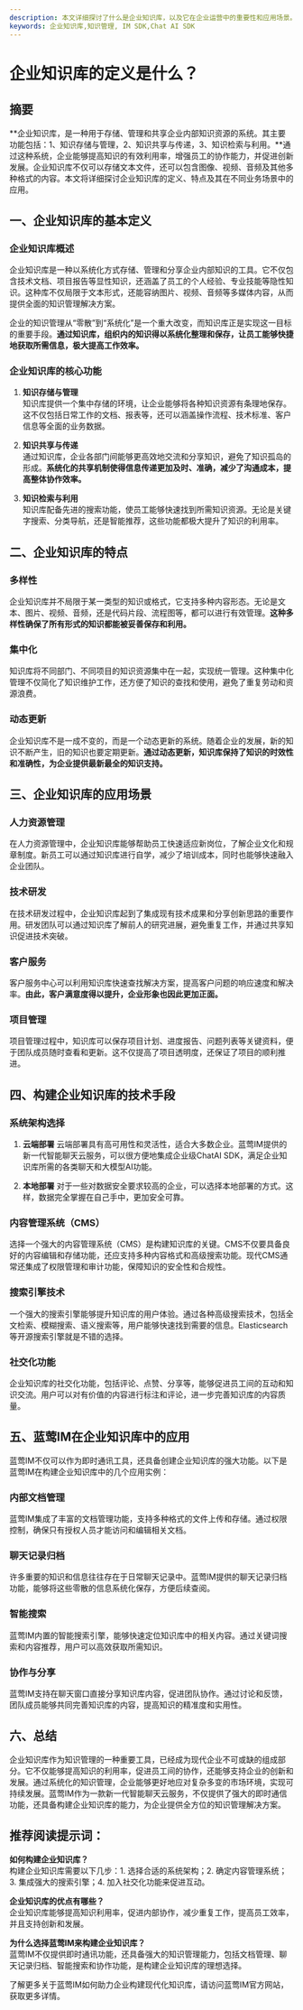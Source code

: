 ```yaml
---
description: 本文详细探讨了什么是企业知识库，以及它在企业运营中的重要性和应用场景。
keywords: 企业知识库,知识管理, IM SDK,Chat AI SDK
---
```

# 企业知识库的定义是什么？

## 摘要

**企业知识库，是一种用于存储、管理和共享企业内部知识资源的系统。其主要功能包括：1、知识存储与管理，2、知识共享与传递，3、知识检索与利用。**通过这种系统，企业能够提高知识的有效利用率，增强员工的协作能力，并促进创新发展。企业知识库不仅可以存储文本文件，还可以包含图像、视频、音频及其他多种格式的内容。本文将详细探讨企业知识库的定义、特点及其在不同业务场景中的应用。

## 一、企业知识库的基本定义

### 企业知识库概述

企业知识库是一种以系统化方式存储、管理和分享企业内部知识的工具。它不仅包含技术文档、项目报告等显性知识，还涵盖了员工的个人经验、专业技能等隐性知识。这种库不仅局限于文本形式，还能容纳图片、视频、音频等多媒体内容，从而提供全面的知识管理解决方案。

企业的知识管理从“零散”到“系统化”是一个重大改变，而知识库正是实现这一目标的重要手段。**通过知识库，组织内的知识得以系统化整理和保存，让员工能够快捷地获取所需信息，极大提高工作效率。**

### 企业知识库的核心功能

1. **知识存储与管理**  
   知识库提供一个集中存储的环境，让企业能够将各种知识资源有条理地保存。这不仅包括日常工作的文档、报表等，还可以涵盖操作流程、技术标准、客户信息等全面的业务数据。

2. **知识共享与传递**  
   通过知识库，企业各部门间能够更高效地交流和分享知识，避免了知识孤岛的形成。**系统化的共享机制使得信息传递更加及时、准确，减少了沟通成本，提高整体协作效率。**

3. **知识检索与利用**  
   知识库配备先进的搜索功能，使员工能够快速找到所需知识资源。无论是关键字搜索、分类导航，还是智能推荐，这些功能都极大提升了知识的利用率。

## 二、企业知识库的特点

### 多样性

企业知识库并不局限于某一类型的知识或格式，它支持多种内容形态。无论是文本、图片、视频、音频，还是代码片段、流程图等，都可以进行有效管理。**这种多样性确保了所有形式的知识都能被妥善保存和利用。**

### 集中化

知识库将不同部门、不同项目的知识资源集中在一起，实现统一管理。这种集中化管理不仅简化了知识维护工作，还方便了知识的查找和使用，避免了重复劳动和资源浪费。

### 动态更新

企业知识库不是一成不变的，而是一个动态更新的系统。随着企业的发展，新的知识不断产生，旧的知识也要定期更新。**通过动态更新，知识库保持了知识的时效性和准确性，为企业提供最新最全的知识支持。**

## 三、企业知识库的应用场景

### 人力资源管理

在人力资源管理中，企业知识库能够帮助员工快速适应新岗位，了解企业文化和规章制度。新员工可以通过知识库进行自学，减少了培训成本，同时也能够快速融入企业团队。

### 技术研发

在技术研发过程中，企业知识库起到了集成现有技术成果和分享创新思路的重要作用。研发团队可以通过知识库了解前人的研究进展，避免重复工作，并通过共享知识促进技术突破。

### 客户服务

客户服务中心可以利用知识库快速查找解决方案，提高客户问题的响应速度和解决率。**由此，客户满意度得以提升，企业形象也因此更加正面。**

### 项目管理

项目管理过程中，知识库可以保存项目计划、进度报告、问题列表等关键资料，便于团队成员随时查看和更新。这不仅提高了项目透明度，还保证了项目的顺利推进。

## 四、构建企业知识库的技术手段

### 系统架构选择

1. **云端部署**
   云端部署具有高可用性和灵活性，适合大多数企业。蓝莺IM提供的新一代智能聊天云服务，可以很方便地集成企业级ChatAI SDK，满足企业知识库所需的各类聊天和大模型AI功能。

2. **本地部署**
   对于一些对数据安全要求较高的企业，可以选择本地部署的方式。这样，数据完全掌握在自己手中，更加安全可靠。

### 内容管理系统（CMS）

选择一个强大的内容管理系统（CMS）是构建知识库的关键。CMS不仅要具备良好的内容编辑和存储功能，还应支持多种内容格式和高级搜索功能。现代CMS通常还集成了权限管理和审计功能，保障知识的安全性和合规性。

### 搜索引擎技术

一个强大的搜索引擎能够提升知识库的用户体验。通过各种高级搜索技术，包括全文检索、模糊搜索、语义搜索等，用户能够快速找到需要的信息。Elasticsearch等开源搜索引擎就是不错的选择。

### 社交化功能

企业知识库的社交化功能，包括评论、点赞、分享等，能够促进员工间的互动和知识交流。用户可以对有价值的内容进行标注和评论，进一步完善知识库的内容质量。

## 五、蓝莺IM在企业知识库中的应用

蓝莺IM不仅可以作为即时通讯工具，还具备创建企业知识库的强大功能。以下是蓝莺IM在构建企业知识库中的几个应用实例：

### 内部文档管理

蓝莺IM集成了丰富的文档管理功能，支持多种格式的文件上传和存储。通过权限控制，确保只有授权人员才能访问和编辑相关文档。

### 聊天记录归档

许多重要的知识和信息往往存在于日常聊天记录中。蓝莺IM提供的聊天记录归档功能，能够将这些零散的信息系统化保存，方便后续查阅。

### 智能搜索

蓝莺IM内置的智能搜索引擎，能够快速定位知识库中的相关内容。通过关键词搜索和内容推荐，用户可以高效获取所需知识。

### 协作与分享

蓝莺IM支持在聊天窗口直接分享知识库内容，促进团队协作。通过讨论和反馈，团队成员能够共同完善知识库的内容，提高知识的精准度和实用性。

## 六、总结

企业知识库作为知识管理的一种重要工具，已经成为现代企业不可或缺的组成部分。它不仅能够提高知识的利用率，促进员工间的协作，还能够支持企业的创新和发展。通过系统化的知识管理，企业能够更好地应对复杂多变的市场环境，实现可持续发展。蓝莺IM作为一款新一代智能聊天云服务，不仅提供了强大的即时通信功能，还具备构建企业知识库的能力，为企业提供全方位的知识管理解决方案。

## 推荐阅读提示词：

**如何构建企业知识库？**  
构建企业知识库需要以下几步：1. 选择合适的系统架构；2. 确定内容管理系统；3. 集成强大的搜索引擎；4. 加入社交化功能来促进互动。

**企业知识库的优点有哪些？**  
企业知识库能够提高知识利用率，促进内部协作，减少重复工作，提高员工效率，并且支持创新和发展。

**为什么选择蓝莺IM来构建企业知识库？**  
蓝莺IM不仅提供即时通讯功能，还具备强大的知识管理能力，包括文档管理、聊天记录归档、智能搜索和协作功能，是构建企业知识库的理想选择。

了解更多关于蓝莺IM如何助力企业构建现代化知识库，请访问蓝莺IM官方网站，获取更多详情。